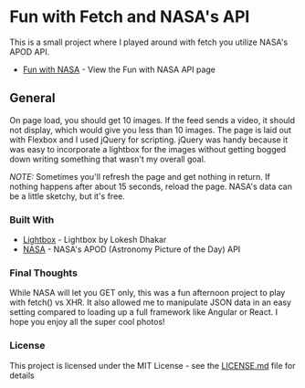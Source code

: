 # Fun with Fetch and NASA's API

This is a small project where I played around with fetch you utilize NASA's APOD API.  

* [Fun with NASA](https://megler.github.io/nasaAPI/) - View the Fun with NASA API page

## General

On page load, you should get 10 images. If the feed sends a video, it should not display, which would give you less than 10 images. The page is laid out with Flexbox and I used jQuery for scripting.  jQuery was handy because it was easy to incorporate a lightbox for the images without getting bogged down writing something that wasn't my overall goal.

*NOTE:* Sometimes you'll refresh the page and get nothing in return. If nothing happens after about 15 seconds, reload the page. NASA's data can be a little sketchy, but it's free.


### Built With

* [Lightbox](https://lokeshdhakar.com/projects/lightbox2/) - Lightbox by Lokesh Dhakar
* [NASA](https://api.nasa.gov/api.html#apod) - NASA's APOD (Astronomy Picture of the Day) API

### Final Thoughts

While NASA will let you GET only, this was a fun afternoon project to play with fetch() vs XHR.  It also allowed me to manipulate JSON data in an easy setting compared to loading up a full framework like Angular or React.  I hope you enjoy all the super cool photos!

### License

This project is licensed under the MIT License - see the [LICENSE.md](https://github.com/megler/html-workflow/blob/master/LICENSE) file for details


